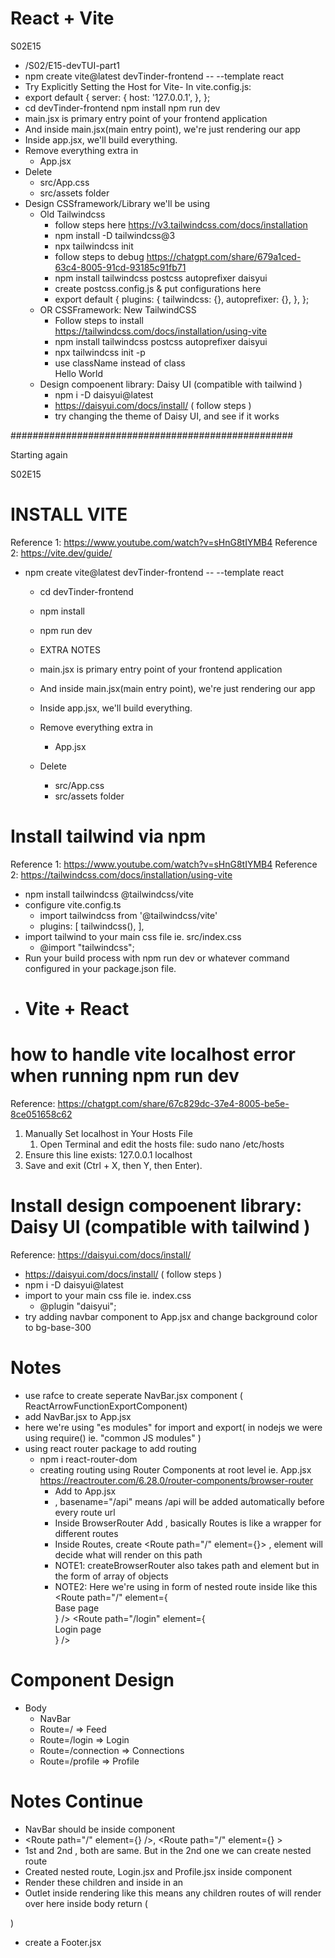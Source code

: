 <!-- # React + Vite

This template provides a minimal setup to get React working in Vite with HMR and some ESLint rules.

Currently, two official plugins are available:

- [@vitejs/plugin-react](https://github.com/vitejs/vite-plugin-react/blob/main/packages/plugin-react/README.md) uses [Babel](https://babeljs.io/) for Fast Refresh
- [@vitejs/plugin-react-swc](https://github.com/vitejs/vite-plugin-react-swc) uses [SWC](https://swc.rs/) for Fast Refresh

## Expanding the ESLint configuration

If you are developing a production application, we recommend using TypeScript and enable type-aware lint rules. Check out the [TS template](https://github.com/vitejs/vite/tree/main/packages/create-vite/template-react-ts) to integrate TypeScript and [`typescript-eslint`](https://typescript-eslint.io) in your project. -->

# React + Vite

S02E15

- /S02/E15-devTUI-part1
- npm create vite@latest devTinder-frontend -- --template react
- Try Explicitly Setting the Host for Vite- In vite.config.js:
- export default {
  server: {
  host: '127.0.0.1',
  },
  };
- cd devTinder-frontend
  npm install
  npm run dev
- main.jsx is primary entry point of your frontend application
- And inside main.jsx(main entry point), we're just rendering our app
- Inside app.jsx, we'll build everything.
- Remove everything extra in
  - App.jsx
- Delete
  - src/App.css
  - src/assets folder
- Design CSSframework/Library we'll be using
  - Old Tailwindcss
    - follow steps here https://v3.tailwindcss.com/docs/installation
    - npm install -D tailwindcss@3
    - npx tailwindcss init
    - follow steps to debug https://chatgpt.com/share/679a1ced-63c4-8005-91cd-93185c91fb71
    - npm install tailwindcss postcss autoprefixer daisyui
    - create postcss.config.js & put configurations here
    - export default {
      plugins: {
      tailwindcss: {},
      autoprefixer: {},
      },
      };
  - OR CSSFramework: New TailwindCSS
    - Follow steps to install https://tailwindcss.com/docs/installation/using-vite
    - npm install tailwindcss postcss autoprefixer daisyui
    - npx tailwindcss init -p
    - use className instead of class <div className="text-red-500">Hello World</div>
  - Design compoenent library: Daisy UI (compatible with tailwind )
    - npm i -D daisyui@latest
    - https://daisyui.com/docs/install/ ( follow steps )
    - try changing the theme of Daisy UI, and see if it works

###################################################

Starting again

S02E15

# INSTALL VITE

Reference 1: https://www.youtube.com/watch?v=sHnG8tIYMB4
Reference 2: https://vite.dev/guide/

- npm create vite@latest devTinder-frontend -- --template react

  - cd devTinder-frontend
  - npm install
  - npm run dev

  - EXTRA NOTES
  - main.jsx is primary entry point of your frontend application
  - And inside main.jsx(main entry point), we're just rendering our app
  - Inside app.jsx, we'll build everything.
  - Remove everything extra in
    - App.jsx
  - Delete
    - src/App.css
    - src/assets folder

# Install tailwind via npm

Reference 1: https://www.youtube.com/watch?v=sHnG8tIYMB4
Reference 2: https://tailwindcss.com/docs/installation/using-vite

- npm install tailwindcss @tailwindcss/vite
- configure vite.config.ts
  - import tailwindcss from '@tailwindcss/vite'
  - plugins: [
    tailwindcss(),
    ],
- import tailwind to your main css file ie. src/index.css
  - @import "tailwindcss";
- Run your build process with npm run dev or whatever command configured in your package.json file.
- <h1 className="text-red-500"> Vite + React<h1>

# how to handle vite localhost error when running npm run dev

Reference: https://chatgpt.com/share/67c829dc-37e4-8005-be5e-8ce051658c62

1. Manually Set localhost in Your Hosts File
   1. Open Terminal and edit the hosts file:
      sudo nano /etc/hosts
2. Ensure this line exists:
   127.0.0.1 localhost
3. Save and exit (Ctrl + X, then Y, then Enter).

# Install design compoenent library: Daisy UI (compatible with tailwind )

Reference: https://daisyui.com/docs/install/

- https://daisyui.com/docs/install/ ( follow steps )
- npm i -D daisyui@latest
- import to your main css file ie. index.css
  - @plugin "daisyui";
- try adding navbar component to App.jsx and change background color to bg-base-300

# Notes

- use rafce to create seperate NavBar.jsx component ( ReactArrowFunctionExportComponent)
- add NavBar.jsx to App.jsx
- here we're using "es modules" for import and export( in nodejs we were using require() ie. "common JS modules" )
- using react router package to add routing
  - npm i react-router-dom
  - creating routing using Router Components at root level ie. App.jsx https://reactrouter.com/6.28.0/router-components/browser-router
    - Add <BrowserRouter></BrowserRouter> to App.jsx
    - <BrowserRouter basename="/"></BrowserRouter> , basename="/api" means /api will be added automatically before every route url
    - Inside BrowserRouter Add <Routes></Routes>, basically Routes is like a wrapper for different routes
    - Inside Routes, create <Route path="/" element={<BodyComponent/>}> , element will decide what will render on this path
    - NOTE1: createBrowserRouter also takes path and element but in the form of array of objects
    - NOTE2: Here we're using in form of nested route inside like this <BrowserRouter basename="/">
      <Routes>
      <Route path="/" element={<div>Base page</div>} />
      <Route path="/login" element={<div>Login page</div>} />
      </Routes>
      <BrowserRouter>

# Component Design

- Body
  - NavBar
  - Route=/ => Feed
  - Route=/login => Login
  - Route=/connection => Connections
  - Route=/profile => Profile

# Notes Continue

- NavBar should be inside <Body/> component
- <Route path="/" element={<Body />} />, <Route path="/" element={<Body />} ></Route>
- 1st and 2nd , both are same. But in the 2nd one we can create nested route
- Created nested route, Login.jsx and Profile.jsx inside <Body/> component
- Render these children <Login/> and <Profile/> inside <Body/> in an <Outlet/>
- Outlet inside <body/> rendering like this means any children routes of <Body/> will render over here inside body return (<div>
<Outlet>
</div>)

- create a Footer.jsx
